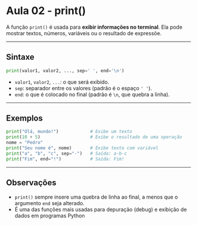 # Aula 02 - print()

A função `print()` é usada para **exibir informações no terminal**. Ela pode mostrar textos, números, variáveis ou o resultado de expressõe.

---

## Sintaxe

```python
print(valor1, valor2, ..., sep=' ', end='\n')
```

-   `valor1`, `valor2`, `...`: o que será exibido.
-   `sep`: separador entre os valores (padrão é o espaço `' '`).
-   `end`: o que é colocado no final (padrão é `\n`, que quebra a linha).

---

## Exemplos

```python
print("Olá, mundo!")            # Exibe um texto
print(10 + 5)                   # Exibe o resultado de uma operação
nome = "Pedro"
print("Seu nome é", nome)       # Exibe texto com variável
print("a", "b", "c", sep="-")   # Saída: a-b-c
print("Fim", end="!")           # Saída: Fim!
```

---

## Observações

-   `print()` sempre insere uma quebra de linha ao final, a menos que o argumento `end` seja alterado.
-   É uma das funções mais usadas para depuração (debug) e exibição de dados em programas Python

